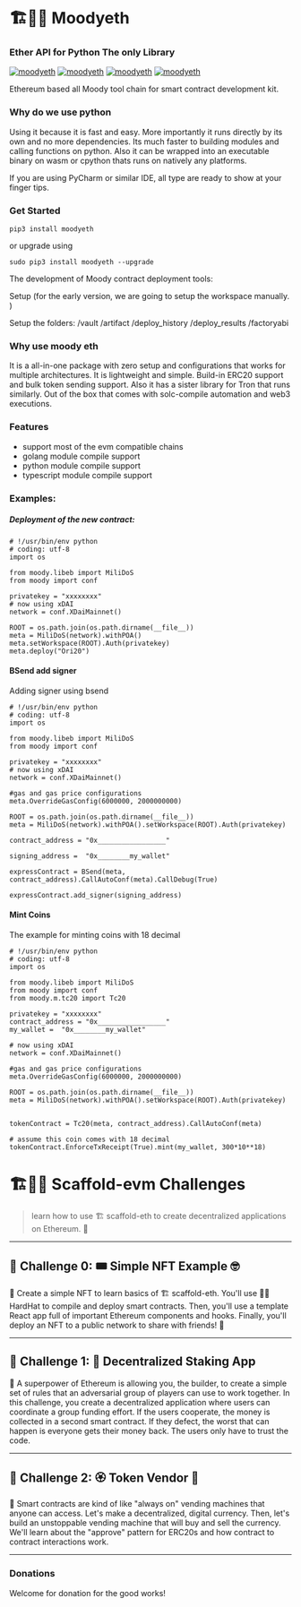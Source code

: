 # 🏗👷🏾 Moodyeth
### Ether API for Python The only Library

[![moodyeth](https://img.shields.io/pypi/v/moodyeth?style=plastic)](https://pypi.org/project/moodyeth/)
[![moodyeth](https://img.shields.io/pypi/pyversions/moodyeth.svg)](https://pypi.org/project/moodyeth/)
[![moodyeth](https://api.travis-ci.com/tokenchain/moodyeth.svg?branch=master)](https://pypi.org/project/moodyeth/)
[![moodyeth](https://img.shields.io/github/issues/tokenchain/moodyeth.svg)](https://pypi.org/project/moodyeth/)


Ethereum based all Moody tool chain for smart contract development kit.

### Why do we use python
Using it because it is fast and easy. More importantly it runs directly by its own and no more dependencies.
Its much faster to building modules and calling functions on python.
Also it can be wrapped into an executable binary on wasm or cpython thats runs on natively any platforms.

If you are using PyCharm or similar IDE, all type are ready to show at your finger tips.

### Get Started

`pip3 install moodyeth`

or upgrade using

`sudo pip3 install moodyeth --upgrade`

The development of Moody contract deployment tools:

Setup (for the early version, we are going to setup the workspace manually. )

Setup the folders:
 /vault
 /artifact
 /deploy_history
 /deploy_results
 /factoryabi

### Why use moody eth

It is a all-in-one package with zero setup and configurations that works for multiple architectures. It is lightweight and simple. Build-in ERC20 support and bulk token sending support. Also it has a sister library for Tron that runs similarly. Out of the box that comes with solc-compile automation and web3 executions.

### Features
- support most of the evm compatible chains
- golang module compile support
- python module compile support
- typescript module compile support

### Examples:

##### Deployment of the new contract:

```
# !/usr/bin/env python
# coding: utf-8
import os

from moody.libeb import MiliDoS
from moody import conf

privatekey = "xxxxxxxx"
# now using xDAI
network = conf.XDaiMainnet()

ROOT = os.path.join(os.path.dirname(__file__))
meta = MiliDoS(network).withPOA()
meta.setWorkspace(ROOT).Auth(privatekey)
meta.deploy("Ori20")

```

#### BSend add signer
Adding signer using bsend
```
# !/usr/bin/env python
# coding: utf-8
import os

from moody.libeb import MiliDoS
from moody import conf

privatekey = "xxxxxxxx"
# now using xDAI
network = conf.XDaiMainnet()

#gas and gas price configurations
meta.OverrideGasConfig(6000000, 2000000000)

ROOT = os.path.join(os.path.dirname(__file__))
meta = MiliDoS(network).withPOA().setWorkspace(ROOT).Auth(privatekey)

contract_address = "0x_________________"

signing_address =  "0x________my_wallet"

expressContract = BSend(meta, contract_address).CallAutoConf(meta).CallDebug(True)

expressContract.add_signer(signing_address)

```

#### Mint Coins
The example for minting coins with 18 decimal

```
# !/usr/bin/env python
# coding: utf-8
import os

from moody.libeb import MiliDoS
from moody import conf
from moody.m.tc20 import Tc20

privatekey = "xxxxxxxx"
contract_address = "0x_________________"
my_wallet =  "0x________my_wallet"

# now using xDAI
network = conf.XDaiMainnet()

#gas and gas price configurations
meta.OverrideGasConfig(6000000, 2000000000)

ROOT = os.path.join(os.path.dirname(__file__))
meta = MiliDoS(network).withPOA().setWorkspace(ROOT).Auth(privatekey)


tokenContract = Tc20(meta, contract_address).CallAutoConf(meta)

# assume this coin comes with 18 decimal
tokenContract.EnforceTxReceipt(True).mint(my_wallet, 300*10**18)

```


# 🏗👷🏾 Scaffold-evm Challenges

> learn how to use 🏗 scaffold-eth to create decentralized applications on Ethereum. 🚀

---

## 🚩 Challenge 0: 🎟 Simple NFT Example 🤓

🎫 Create a simple NFT to learn basics of 🏗 scaffold-eth. You'll use 👷‍♀️ HardHat to compile and deploy smart contracts. Then, you'll use a template React app full of important Ethereum components and hooks. Finally, you'll deploy an NFT to a public network to share with friends! 🚀


---

## 🚩 Challenge 1: 🥩 Decentralized Staking App

🦸 A superpower of Ethereum is allowing you, the builder, to create a simple set of rules that an adversarial group of players can use to work together. In this challenge, you create a decentralized application where users can coordinate a group funding effort. If the users cooperate, the money is collected in a second smart contract. If they defect, the worst that can happen is everyone gets their money back. The users only have to trust the code.


---

## 🚩 Challenge 2: 🏵 Token Vendor 🤖

🤖 Smart contracts are kind of like "always on" vending machines that anyone can access. Let's make a decentralized, digital currency. Then, let's build an unstoppable vending machine that will buy and sell the currency. We'll learn about the "approve" pattern for ERC20s and how contract to contract interactions work.


---


### Donations

Welcome for donation for the good works!